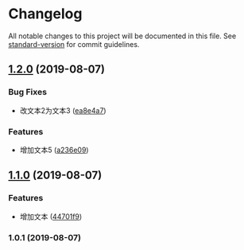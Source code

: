 # Changelog

All notable changes to this project will be documented in this file. See [standard-version](https://github.com/conventional-changelog/standard-version) for commit guidelines.

## [1.2.0](https://github.com/horahora/Hello/compare/v1.1.0...v1.2.0) (2019-08-07)


### Bug Fixes

* 改文本2为文本3 ([ea8e4a7](https://github.com/horahora/Hello/commit/ea8e4a7))


### Features

* 增加文本5 ([a236e09](https://github.com/horahora/Hello/commit/a236e09))

## [1.1.0](https://github.com/horahora/Hello/compare/v1.0.1...v1.1.0) (2019-08-07)


### Features

* 增加文本 ([44701f9](https://github.com/horahora/Hello/commit/44701f9))

### 1.0.1 (2019-08-07)
